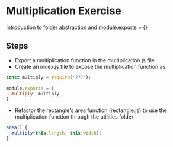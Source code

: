 # Multiplication Exercise

Introduction to folder abstraction and module.exports = {}

## Steps

* Export a multiplication function in the multiplication.js file
* Create an index.js file to expose the multiplication function as 
```js
const multiply = require('???');

module.exports = {
  multiply: multiply
}
```
* Refactor the rectangle's area function (rectangle.js) to use the multiplication function through the utilities folder

```js
area() {
  multiply(this.length, this.width);
}
```
